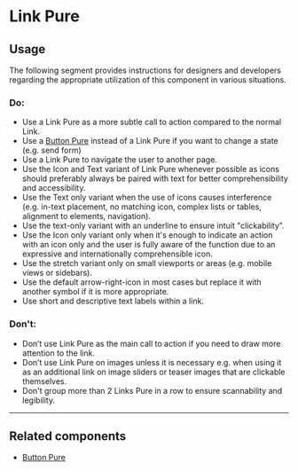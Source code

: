 # Link Pure

<TableOfContents></TableOfContents>

## Usage

The following segment provides instructions for designers and developers regarding the appropriate utilization of this
component in various situations.

### Do:

- Use a Link Pure as a more subtle call to action compared to the normal Link.
- Use a [Button Pure](components/button-pure) instead of a Link Pure if you want to change a state (e.g. send form)
- Use a Link Pure to navigate the user to another page.
- Use the Icon and Text variant of Link Pure whenever possible as icons should preferably always be paired with text for
  better comprehensibility and accessibility.
- Use the Text only variant when the use of icons causes interference (e.g. in-text placement, no matching icon, complex
  lists or tables, alignment to elements, navigation).
- Use the text-only variant with an underline to ensure intuit "clickability”.
- Use the Icon only variant only when it's enough to indicate an action with an icon only and the user is fully aware of
  the function due to an expressive and internationally comprehensible icon.
- Use the stretch variant only on small viewports or areas (e.g. mobile views or sidebars).
- Use the default arrow-right-icon in most cases but replace it with another symbol if it is more appropriate.
- Use short and descriptive text labels within a link.

### Don't:

- Don’t use Link Pure as the main call to action if you need to draw more attention to the link.
- Don’t use Link Pure on images unless it is necessary e.g. when using it as an additional link on image sliders or
  teaser images that are clickable themselves.
- Don't group more than 2 Links Pure in a row to ensure scannability and legibility.

---

## Related components

- [Button Pure](components/button-pure)

